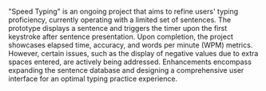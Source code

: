 "Speed Typing" is an ongoing project that aims to refine users' typing proficiency, currently operating with a limited set of sentences. The prototype displays a sentence and triggers the timer upon the first keystroke after sentence presentation. Upon completion, the project showcases elapsed time, accuracy, and words per minute (WPM) metrics. However, certain issues, such as the display of negative values due to extra spaces entered, are actively being addressed. Enhancements encompass expanding the sentence database and designing a comprehensive user interface for an optimal typing practice experience.
